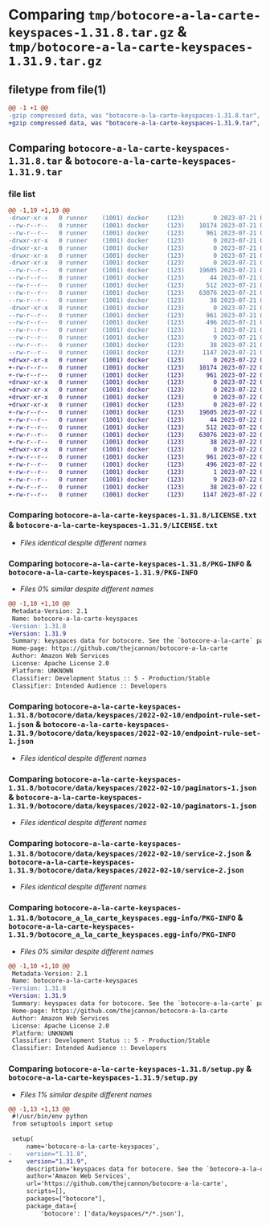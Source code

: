 # Comparing `tmp/botocore-a-la-carte-keyspaces-1.31.8.tar.gz` & `tmp/botocore-a-la-carte-keyspaces-1.31.9.tar.gz`

## filetype from file(1)

```diff
@@ -1 +1 @@
-gzip compressed data, was "botocore-a-la-carte-keyspaces-1.31.8.tar", last modified: Fri Jul 21 01:21:35 2023, max compression
+gzip compressed data, was "botocore-a-la-carte-keyspaces-1.31.9.tar", last modified: Sat Jul 22 01:20:37 2023, max compression
```

## Comparing `botocore-a-la-carte-keyspaces-1.31.8.tar` & `botocore-a-la-carte-keyspaces-1.31.9.tar`

### file list

```diff
@@ -1,19 +1,19 @@
-drwxr-xr-x   0 runner    (1001) docker     (123)        0 2023-07-21 01:21:35.051172 botocore-a-la-carte-keyspaces-1.31.8/
--rw-r--r--   0 runner    (1001) docker     (123)    10174 2023-07-21 01:21:34.000000 botocore-a-la-carte-keyspaces-1.31.8/LICENSE.txt
--rw-r--r--   0 runner    (1001) docker     (123)      961 2023-07-21 01:21:35.051172 botocore-a-la-carte-keyspaces-1.31.8/PKG-INFO
-drwxr-xr-x   0 runner    (1001) docker     (123)        0 2023-07-21 01:21:35.047172 botocore-a-la-carte-keyspaces-1.31.8/botocore/
-drwxr-xr-x   0 runner    (1001) docker     (123)        0 2023-07-21 01:21:35.047172 botocore-a-la-carte-keyspaces-1.31.8/botocore/data/
-drwxr-xr-x   0 runner    (1001) docker     (123)        0 2023-07-21 01:21:35.047172 botocore-a-la-carte-keyspaces-1.31.8/botocore/data/keyspaces/
-drwxr-xr-x   0 runner    (1001) docker     (123)        0 2023-07-21 01:21:35.051172 botocore-a-la-carte-keyspaces-1.31.8/botocore/data/keyspaces/2022-02-10/
--rw-r--r--   0 runner    (1001) docker     (123)    19605 2023-07-21 01:21:06.000000 botocore-a-la-carte-keyspaces-1.31.8/botocore/data/keyspaces/2022-02-10/endpoint-rule-set-1.json
--rw-r--r--   0 runner    (1001) docker     (123)       44 2023-07-21 01:21:06.000000 botocore-a-la-carte-keyspaces-1.31.8/botocore/data/keyspaces/2022-02-10/examples-1.json
--rw-r--r--   0 runner    (1001) docker     (123)      512 2023-07-21 01:21:06.000000 botocore-a-la-carte-keyspaces-1.31.8/botocore/data/keyspaces/2022-02-10/paginators-1.json
--rw-r--r--   0 runner    (1001) docker     (123)    63076 2023-07-21 01:21:06.000000 botocore-a-la-carte-keyspaces-1.31.8/botocore/data/keyspaces/2022-02-10/service-2.json
--rw-r--r--   0 runner    (1001) docker     (123)       38 2023-07-21 01:21:06.000000 botocore-a-la-carte-keyspaces-1.31.8/botocore/data/keyspaces/2022-02-10/waiters-2.json
-drwxr-xr-x   0 runner    (1001) docker     (123)        0 2023-07-21 01:21:35.051172 botocore-a-la-carte-keyspaces-1.31.8/botocore_a_la_carte_keyspaces.egg-info/
--rw-r--r--   0 runner    (1001) docker     (123)      961 2023-07-21 01:21:35.000000 botocore-a-la-carte-keyspaces-1.31.8/botocore_a_la_carte_keyspaces.egg-info/PKG-INFO
--rw-r--r--   0 runner    (1001) docker     (123)      496 2023-07-21 01:21:35.000000 botocore-a-la-carte-keyspaces-1.31.8/botocore_a_la_carte_keyspaces.egg-info/SOURCES.txt
--rw-r--r--   0 runner    (1001) docker     (123)        1 2023-07-21 01:21:35.000000 botocore-a-la-carte-keyspaces-1.31.8/botocore_a_la_carte_keyspaces.egg-info/dependency_links.txt
--rw-r--r--   0 runner    (1001) docker     (123)        9 2023-07-21 01:21:35.000000 botocore-a-la-carte-keyspaces-1.31.8/botocore_a_la_carte_keyspaces.egg-info/top_level.txt
--rw-r--r--   0 runner    (1001) docker     (123)       38 2023-07-21 01:21:35.051172 botocore-a-la-carte-keyspaces-1.31.8/setup.cfg
--rw-r--r--   0 runner    (1001) docker     (123)     1147 2023-07-21 01:21:34.000000 botocore-a-la-carte-keyspaces-1.31.8/setup.py
+drwxr-xr-x   0 runner    (1001) docker     (123)        0 2023-07-22 01:20:37.065105 botocore-a-la-carte-keyspaces-1.31.9/
+-rw-r--r--   0 runner    (1001) docker     (123)    10174 2023-07-22 01:20:36.000000 botocore-a-la-carte-keyspaces-1.31.9/LICENSE.txt
+-rw-r--r--   0 runner    (1001) docker     (123)      961 2023-07-22 01:20:37.065105 botocore-a-la-carte-keyspaces-1.31.9/PKG-INFO
+drwxr-xr-x   0 runner    (1001) docker     (123)        0 2023-07-22 01:20:37.065105 botocore-a-la-carte-keyspaces-1.31.9/botocore/
+drwxr-xr-x   0 runner    (1001) docker     (123)        0 2023-07-22 01:20:37.065105 botocore-a-la-carte-keyspaces-1.31.9/botocore/data/
+drwxr-xr-x   0 runner    (1001) docker     (123)        0 2023-07-22 01:20:37.065105 botocore-a-la-carte-keyspaces-1.31.9/botocore/data/keyspaces/
+drwxr-xr-x   0 runner    (1001) docker     (123)        0 2023-07-22 01:20:37.065105 botocore-a-la-carte-keyspaces-1.31.9/botocore/data/keyspaces/2022-02-10/
+-rw-r--r--   0 runner    (1001) docker     (123)    19605 2023-07-22 01:20:09.000000 botocore-a-la-carte-keyspaces-1.31.9/botocore/data/keyspaces/2022-02-10/endpoint-rule-set-1.json
+-rw-r--r--   0 runner    (1001) docker     (123)       44 2023-07-22 01:20:09.000000 botocore-a-la-carte-keyspaces-1.31.9/botocore/data/keyspaces/2022-02-10/examples-1.json
+-rw-r--r--   0 runner    (1001) docker     (123)      512 2023-07-22 01:20:09.000000 botocore-a-la-carte-keyspaces-1.31.9/botocore/data/keyspaces/2022-02-10/paginators-1.json
+-rw-r--r--   0 runner    (1001) docker     (123)    63076 2023-07-22 01:20:09.000000 botocore-a-la-carte-keyspaces-1.31.9/botocore/data/keyspaces/2022-02-10/service-2.json
+-rw-r--r--   0 runner    (1001) docker     (123)       38 2023-07-22 01:20:09.000000 botocore-a-la-carte-keyspaces-1.31.9/botocore/data/keyspaces/2022-02-10/waiters-2.json
+drwxr-xr-x   0 runner    (1001) docker     (123)        0 2023-07-22 01:20:37.065105 botocore-a-la-carte-keyspaces-1.31.9/botocore_a_la_carte_keyspaces.egg-info/
+-rw-r--r--   0 runner    (1001) docker     (123)      961 2023-07-22 01:20:37.000000 botocore-a-la-carte-keyspaces-1.31.9/botocore_a_la_carte_keyspaces.egg-info/PKG-INFO
+-rw-r--r--   0 runner    (1001) docker     (123)      496 2023-07-22 01:20:37.000000 botocore-a-la-carte-keyspaces-1.31.9/botocore_a_la_carte_keyspaces.egg-info/SOURCES.txt
+-rw-r--r--   0 runner    (1001) docker     (123)        1 2023-07-22 01:20:37.000000 botocore-a-la-carte-keyspaces-1.31.9/botocore_a_la_carte_keyspaces.egg-info/dependency_links.txt
+-rw-r--r--   0 runner    (1001) docker     (123)        9 2023-07-22 01:20:37.000000 botocore-a-la-carte-keyspaces-1.31.9/botocore_a_la_carte_keyspaces.egg-info/top_level.txt
+-rw-r--r--   0 runner    (1001) docker     (123)       38 2023-07-22 01:20:37.065105 botocore-a-la-carte-keyspaces-1.31.9/setup.cfg
+-rw-r--r--   0 runner    (1001) docker     (123)     1147 2023-07-22 01:20:36.000000 botocore-a-la-carte-keyspaces-1.31.9/setup.py
```

### Comparing `botocore-a-la-carte-keyspaces-1.31.8/LICENSE.txt` & `botocore-a-la-carte-keyspaces-1.31.9/LICENSE.txt`

 * *Files identical despite different names*

### Comparing `botocore-a-la-carte-keyspaces-1.31.8/PKG-INFO` & `botocore-a-la-carte-keyspaces-1.31.9/PKG-INFO`

 * *Files 0% similar despite different names*

```diff
@@ -1,10 +1,10 @@
 Metadata-Version: 2.1
 Name: botocore-a-la-carte-keyspaces
-Version: 1.31.8
+Version: 1.31.9
 Summary: keyspaces data for botocore. See the `botocore-a-la-carte` package for more info.
 Home-page: https://github.com/thejcannon/botocore-a-la-carte
 Author: Amazon Web Services
 License: Apache License 2.0
 Platform: UNKNOWN
 Classifier: Development Status :: 5 - Production/Stable
 Classifier: Intended Audience :: Developers
```

### Comparing `botocore-a-la-carte-keyspaces-1.31.8/botocore/data/keyspaces/2022-02-10/endpoint-rule-set-1.json` & `botocore-a-la-carte-keyspaces-1.31.9/botocore/data/keyspaces/2022-02-10/endpoint-rule-set-1.json`

 * *Files identical despite different names*

### Comparing `botocore-a-la-carte-keyspaces-1.31.8/botocore/data/keyspaces/2022-02-10/paginators-1.json` & `botocore-a-la-carte-keyspaces-1.31.9/botocore/data/keyspaces/2022-02-10/paginators-1.json`

 * *Files identical despite different names*

### Comparing `botocore-a-la-carte-keyspaces-1.31.8/botocore/data/keyspaces/2022-02-10/service-2.json` & `botocore-a-la-carte-keyspaces-1.31.9/botocore/data/keyspaces/2022-02-10/service-2.json`

 * *Files identical despite different names*

### Comparing `botocore-a-la-carte-keyspaces-1.31.8/botocore_a_la_carte_keyspaces.egg-info/PKG-INFO` & `botocore-a-la-carte-keyspaces-1.31.9/botocore_a_la_carte_keyspaces.egg-info/PKG-INFO`

 * *Files 0% similar despite different names*

```diff
@@ -1,10 +1,10 @@
 Metadata-Version: 2.1
 Name: botocore-a-la-carte-keyspaces
-Version: 1.31.8
+Version: 1.31.9
 Summary: keyspaces data for botocore. See the `botocore-a-la-carte` package for more info.
 Home-page: https://github.com/thejcannon/botocore-a-la-carte
 Author: Amazon Web Services
 License: Apache License 2.0
 Platform: UNKNOWN
 Classifier: Development Status :: 5 - Production/Stable
 Classifier: Intended Audience :: Developers
```

### Comparing `botocore-a-la-carte-keyspaces-1.31.8/setup.py` & `botocore-a-la-carte-keyspaces-1.31.9/setup.py`

 * *Files 1% similar despite different names*

```diff
@@ -1,13 +1,13 @@
 #!/usr/bin/env python
 from setuptools import setup
 
 setup(
     name='botocore-a-la-carte-keyspaces',
-    version="1.31.8",
+    version="1.31.9",
     description='keyspaces data for botocore. See the `botocore-a-la-carte` package for more info.',
     author='Amazon Web Services',
     url='https://github.com/thejcannon/botocore-a-la-carte',
     scripts=[],
     packages=["botocore"],
     package_data={
         'botocore': ['data/keyspaces/*/*.json'],
```

